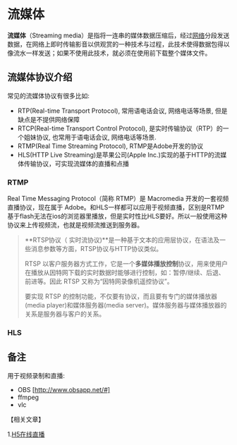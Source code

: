 # 流媒体

 **流媒体**（Streaming media）是指将一连串的媒体数据压缩后，经过[网络](https://zh.wikipedia.org/wiki/%E7%B6%B2%E8%B7%AF)分段发送数据，在网络上即时传输影音以供观赏的一种技术与过程，此技术使得数据包得以像流水一样发送；如果不使用此技术，就必须在使用前下载整个媒体文件。



## 流媒体协议介绍

常见的流媒体协议有很多比如:

- RTP(Real-time Transport Protocol), 常用语电话会议, 网络电话等场景, 但是缺点是不提供网络保障
- RTCP(Real-time Transport Control Protocol), 是实时传输协议（RTP）的一个姐妹协议, 也常用于语电话会议, 网络电话等场景.
- RTMP(Real Time Streaming Protocol), RTMP是Adobe开发的协议
- HLS(HTTP Live Streaming)是苹果公司(Apple Inc.)实现的基于HTTP的流媒体传输协议，可实现流媒体的直播和点播

### RTMP

Real Time Messaging Protocol（简称 RTMP）是 Macromedia 开发的一套视频直播协议，现在属于 Adobe。和HLS一样都可以应用于视频直播，区别是RTMP基于flash无法在ios的浏览器里播放，但是实时性比HLS要好。所以一般使用这种协议来上传视频流，也就是视频流推送到服务器。



> **RTSP协议（ 实时流协议)**是一种基于文本的应用层协议，在语法及一些消息参数等方面，RTSP协议与HTTP协议类似。   
>
> RTSP 以客户服务器方式工作，它是一个**多媒体播放控制**协议，用来使用户在播放从因特网下载的实时数据时能够进行控制，如：暂停/继续、后退、前进等。因此 RTSP 又称为“因特网录像机遥控协议”。
>
> 要实现 RTSP 的控制功能，不仅要有协议，而且要有专门的媒体播放器(media player)和媒体服务器(media server)。媒体服务器与媒体播放器的关系是服务器与客户的关系。

### HLS



## 备注

用于视频录制和直播:

- OBS [http://www.obsapp.net/#]
- ffmpeg
- vlc 




【相关文章】

1.[H5在线直播](https://www.nihaoshijie.com.cn/index.php/archives/615/)